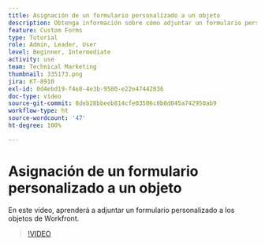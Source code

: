 ```yaml
---
title: Asignación de un formulario personalizado a un objeto
description: Obtenga información sobre cómo adjuntar un formulario personalizado a un objeto y hacer que los campos personalizados sean visibles en los informes.
feature: Custom Forms
type: Tutorial
role: Admin, Leader, User
level: Beginner, Intermediate
activity: use
team: Technical Marketing
thumbnail: 335173.png
jira: KT-8910
exl-id: 0d4ebd19-f4e8-4e3b-9580-e22e47442836
doc-type: video
source-git-commit: 8deb28bbeeb814cfe03506c0b8d045a742950ab9
workflow-type: ht
source-wordcount: '47'
ht-degree: 100%

---
```


# Asignación de un formulario personalizado a un objeto

En este vídeo, aprenderá a adjuntar un formulario personalizado a los objetos de Workfront.

>[!VIDEO](https://video.tv.adobe.com/v/335173/?quality=12&learn=on)
